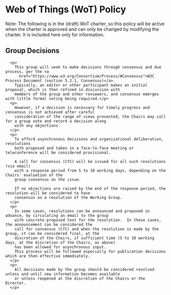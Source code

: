 # Web of Things (WoT) Policy
Note: The following is in the (draft) WoT charter, so this policy will be active when
the charter is approved and can only be changed by modifying the charter.  It is included here 
only for information.

## Group Decisions
      <p>
        This group will seek to make decisions through consensus and due process, per the <a
          href="https://www.w3.org/Consortium/Process/#Consensus">W3C Process Document (section 5.2.1, Consensus)</a>.
        Typically, an editor or other participant makes an initial proposal, which is then refined in discussion with
        members of the group and other reviewers, and consensus emerges with little formal voting being required.</p>
      <p>
        However, if a decision is necessary for timely progress and consensus is not achieved after careful
        consideration of the range of views presented, the Chairs may call for a group vote and record a decision along
        with any objections.
      </p>
      <p>
        To afford asynchronous decisions and organizational deliberation, resolutions 
        both proposed and taken in a face-to-face meeting or teleconference will be considered provisional.

        A call for consensus (CfC) will be issued for all such resolutions (via email)
        with a response period from 5 to 10 working days, depending on the Chairs' evaluation of the
        group consensus on the issue.

        If no objections are raised by the end of the response period, the resolution will be considered to have
        consensus as a resolution of the Working Group.
      </p>
      <p>
        In some cases, resolutions can be announced and proposed in advance, by circulating an email to the group
        with concrete proposed text for the resolution.  In these cases, the announcement can be considered the 
        call for consensus (CfC) and when the resolution is made by the group, it can be considered final, at the 
        discretion of the Chairs, if sufficient time (5 to 10 working days, at the discretion of the Chairs, as above)
        has been allowed for asynchronous input.  
        This process will be followed especially for publication decisions which are then effective immediately.
      </p>
      <p>
        All decisions made by the group should be considered resolved unless and until new information becomes available
        or unless reopened at the discretion of the Chairs or the Director.
      </p>
